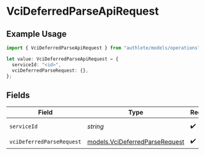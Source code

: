 # VciDeferredParseApiRequest

## Example Usage

```typescript
import { VciDeferredParseApiRequest } from "authlete/models/operations";

let value: VciDeferredParseApiRequest = {
  serviceId: "<id>",
  vciDeferredParseRequest: {},
};
```

## Fields

| Field                                                                     | Type                                                                      | Required                                                                  | Description                                                               |
| ------------------------------------------------------------------------- | ------------------------------------------------------------------------- | ------------------------------------------------------------------------- | ------------------------------------------------------------------------- |
| `serviceId`                                                               | *string*                                                                  | :heavy_check_mark:                                                        | A service ID.                                                             |
| `vciDeferredParseRequest`                                                 | [models.VciDeferredParseRequest](../../models/vcideferredparserequest.md) | :heavy_check_mark:                                                        | N/A                                                                       |